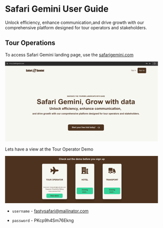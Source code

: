 # Safari Gemini User Guide

Unlock efficiency, enhance communication,and drive growth with our comprehensive platform designed for tour operators and stakeholders.



## Tour Operations



To access Safari Gemini landing page, use the [safarigemini.com](https://safarigemini.com)

![Safari Gemini Landing Page](image/Landing%20Page.png)


Lets have a view at the Tour Operator Demo 

![Safari Gemini Landing Page](image/image1.png)

* `username` - fastysafari@mailinator.com

* `password` - PKcp9h4Sm76Ekng



